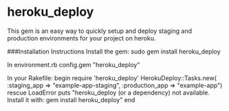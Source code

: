 # heroku_deploy
This gem is an easy way to quickly setup and
deploy staging and production environments for
your project on heroku.

###Installation Instructions
Install the gem:
    sudo gem install heroku_deploy

In environment.rb
    config.gem "heroku_deploy"

In your Rakefile:
    begin
      require 'heroku_deploy'
      HerokuDeploy::Tasks.new( :staging_app => "example-app-staging", :production_app => "example-app")
    rescue LoadError
      puts "heroku_deploy (or a dependency) not available. Install it with: gem install heroku_deploy"
    end

